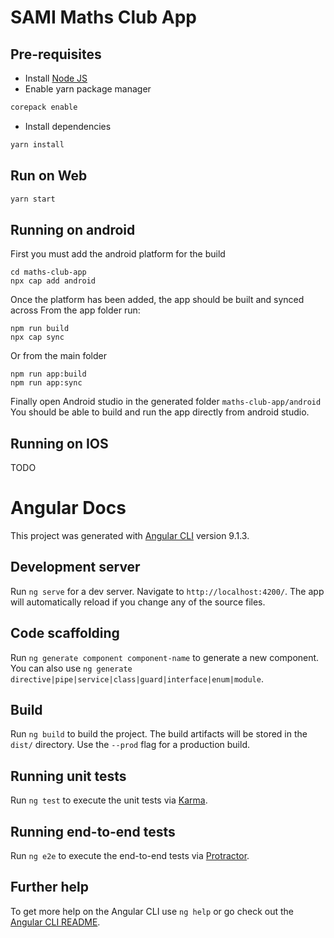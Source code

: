 # SAMI Maths Club App

## Pre-requisites

- Install [Node JS](https://nodejs.org/en/download/package-manager)
- Enable yarn package manager

```sh
corepack enable
```

- Install dependencies

```sh
yarn install
```

## Run on Web

```sh
yarn start
```

## Running on android

First you must add the android platform for the build

```
cd maths-club-app
npx cap add android
```

Once the platform has been added, the app should be built and synced across
From the app folder run:

```
npm run build
npx cap sync
```

Or from the main folder

```
npm run app:build
npm run app:sync
```

Finally open Android studio in the generated folder `maths-club-app/android`
You should be able to build and run the app directly from android studio.

## Running on IOS

TODO

# Angular Docs

This project was generated with [Angular CLI](https://github.com/angular/angular-cli) version 9.1.3.

## Development server

Run `ng serve` for a dev server. Navigate to `http://localhost:4200/`. The app will automatically reload if you change any of the source files.

## Code scaffolding

Run `ng generate component component-name` to generate a new component. You can also use `ng generate directive|pipe|service|class|guard|interface|enum|module`.

## Build

Run `ng build` to build the project. The build artifacts will be stored in the `dist/` directory. Use the `--prod` flag for a production build.

## Running unit tests

Run `ng test` to execute the unit tests via [Karma](https://karma-runner.github.io).

## Running end-to-end tests

Run `ng e2e` to execute the end-to-end tests via [Protractor](http://www.protractortest.org/).

## Further help

To get more help on the Angular CLI use `ng help` or go check out the [Angular CLI README](https://github.com/angular/angular-cli/blob/master/README.md).
